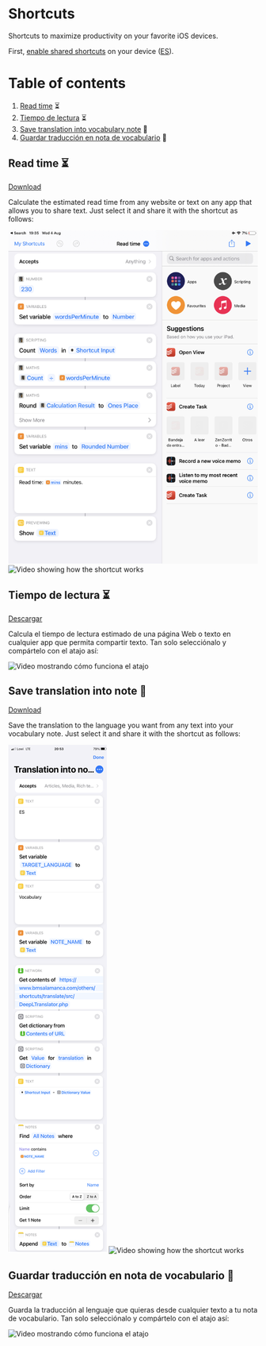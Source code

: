 # Shortcuts
Shortcuts to maximize productivity on your favorite iOS devices.

First, [enable shared shortcuts](https://support.apple.com/guide/shortcuts/enable-shared-shortcuts-apdfeb05586f/4.0/ios/14.0) on your device ([ES](https://support.apple.com/es-es/guide/shortcuts/apdfeb05586f/4.0/ios/14.0)).

# Table of contents

1. [Read time](#read_time) ⏳
2. [Tiempo de lectura](#tiempo_de_lectura) ⏳
3. [Save translation into vocabulary note](#translation_to_note) 📝
4. [Guardar traducción en nota de vocabulario](#traduccion_a_nota) 📝

<a name="read_time"></a>
## Read time ⏳
[Download](https://www.icloud.com/shortcuts/49698085517b4408afde4726eb2e89c8)

Calculate the estimated read time from any website or text on any app that allows you to share text. Just select it and share it with the shortcut as follows:

![Image showing how the shortcut works](read_time.jpg)
![Video showing how the shortcut works](read_time.gif)


<a name="tiempo_de_lectura"></a>
## Tiempo de lectura ⏳
[Descargar](https://www.icloud.com/shortcuts/71f3795c7dd042dcba1297a3dd60ef43)

Calcula el tiempo de lectura estimado de una página Web o texto en cualquier app que permita compartir texto. Tan solo selecciónalo y compártelo con el atajo así:

![Video mostrando cómo funciona el atajo](read_time.gif)


<a name="translation_to_note"></a>
## Save translation into note 📝
[Download](https://www.icloud.com/shortcuts/84e7665b80d54da0bd572b67a1b3472e)

Save the translation to the language you want from any text into your vocabulary note. Just select it and share it with the shortcut as follows:

![Image showing how the shortcut works](translation_to_note.png)
![Video showing how the shortcut works](translation_to_note.gif)


<a name="traduccion_a_nota"></a>
## Guardar traducción en nota de vocabulario 📝
[Descargar](https://www.icloud.com/shortcuts/a60076f284ab4ca4a06255fc006552d3)

Guarda la traducción al lenguaje que quieras desde cualquier texto a tu nota de vocabulario. Tan solo selecciónalo y compártelo con el atajo así:

![Video mostrando cómo funciona el atajo](translation_to_note.gif)
